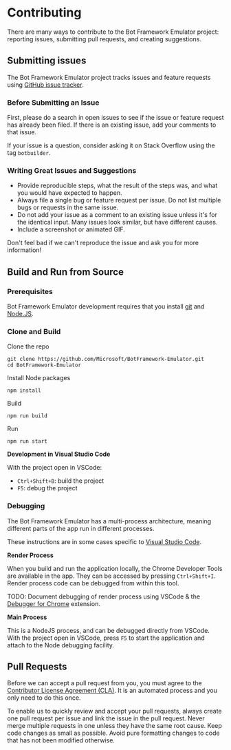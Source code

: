 # Contributing

There are many ways to contribute to the Bot Framework Emulator project: reporting issues, submitting pull requests, and creating suggestions.

## Submitting issues

The Bot Framework Emulator project tracks issues and feature requests using [GitHub issue tracker](https://github.com/BotBuilder-Emulator/issues).

### Before Submitting an Issue

First, please do a search in open issues to see if the issue or feature request has already been filed. If there is an existing issue, add your comments to that issue.

If your issue is a question, consider asking it on Stack Overflow using the tag `botbuilder`.

### Writing Great Issues and Suggestions
* Provide reproducible steps, what the result of the steps was, and what you would have expected to happen.
* Always file a single bug or feature request per issue. Do not list multiple bugs or requests in the same issue.
* Do not add your issue as a comment to an existing issue unless it's for the identical input. Many issues look similar, but have different causes.
* Include a screenshot or animated GIF.

Don't feel bad if we can't reproduce the issue and ask you for more information!

## Build and Run from Source

### Prerequisites
Bot Framework Emulator development requires that you install [git](https://git-scm.com) and [Node.JS](https://nodejs.org/).

### Clone and Build
Clone the repo
```
git clone https://github.com/Microsoft/BotFramework-Emulator.git
cd BotFramework-Emulator
```

Install Node packages
```
npm install
```

Build
```
npm run build
```

Run
```
npm run start
```

**Development in Visual Studio Code**

With the project open in VSCode:

* `Ctrl+Shift+B`: build the project
* `F5`: debug the project

### Debugging
The Bot Framework Emulator has a multi-process architecture, meaning different parts of the app run in different processes.

These instructions are in some cases specific to [Visual Studio Code](https://code.visualstudio.com).

**Render Process**

When you build and run the application locally, the Chrome Developer Tools are available in the app. They can be accessed by pressing `Ctrl+Shift+I`. Render process code can be debugged from within this tool.

TODO: Document debugging of render process using VSCode & the [Debugger for Chrome](https://marketplace.visualstudio.com/items/msjsdiag.debugger-for-chrome) extension.

**Main Process**

This is a NodeJS process, and can be debugged directly from VSCode. With the project open in VSCode, press `F5` to start the application and attach to the Node debugging facility.

## Pull Requests

Before we can accept a pull request from you, you must agree to the [Contributor License Agreement (CLA)](https://github.com/BotBuilder-Emulator/wiki/Contributor-License-Agreement). It is an automated process and you only need to do this once.

To enable us to quickly review and accept your pull requests, always create one pull request per issue and link the issue in the pull request. Never merge multiple requests in one unless they have the same root cause. Keep code changes as small as possible. Avoid pure formatting changes to code that has not been modified otherwise.
